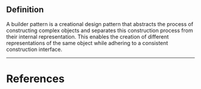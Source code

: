    
## Definition
A builder pattern is a creational design pattern that abstracts the process of constructing complex objects and separates this construction process from their internal representation. This enables the creation of different representations of the same object while adhering to a consistent construction interface.




---
# References